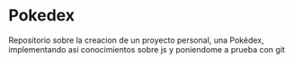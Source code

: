 # Pokedex
Repositorio sobre la creacion de un proyecto personal, una Pokédex, implementando asi conocimientos sobre js y poniendome a prueba con git
